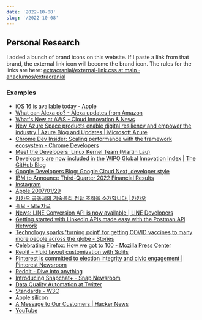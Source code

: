 ```yaml
---
date: '2022-10-08'
slug: '/2022-10-08'
---
```


## Personal Research

I added a bunch of brand icons on this website.
If I paste a link from that brand, the external link icon will become the brand icon.
The rules for the links are here: [extracranial/external-link.css at main · anaclumos/extracranial](https://github.com/anaclumos/extracranial/blob/main/src/css/external-link.css)

### Examples

- [iOS 16 is available today - Apple](https://www.apple.com/newsroom/2022/09/ios-16-is-available-today/)
- [What can Alexa do? - Alexa updates from Amazon](https://www.aboutamazon.com/news/devices/alexa-updates-what-alexa-learned-this-month)
- [What's New at AWS - Cloud Innovation & News](https://aws.amazon.com/new/)
- [New Azure Space products enable digital resiliency and empower the industry | Azure Blog and Updates | Microsoft Azure](https://azure.microsoft.com/en-us/blog/new-azure-space-products-enable-digital-resiliency-and-empower-the-industry/)
- [Chrome Dev Insider: Scaling performance with the framework ecosystem - Chrome Developers](https://developer.chrome.com/blog/insider-oct-2022/)
- [Meet the Developers: Linux Kernel Team (Martin Lau)](https://developers.facebook.com/blog/post/2022/10/06/meet-the-developers-linux-kernel-team-martin-lau/)
- [Developers are now included in the WIPO Global Innovation Index | The GitHub Blog](https://github.blog/2022-10-06-developers-are-now-included-in-the-wipo-global-innovation-index/)
- [Google Developers Blog: Google Cloud Next, developer style](https://developers.googleblog.com/2022/10/google-cloud-next-developer-style.html)
- [IBM to Announce Third-Quarter 2022 Financial Results](https://newsroom.ibm.com/2022-10-06-IBM-to-Announce-Third-Quarter-2022-Financial-Results)
- [Instagram](https://www.instagram.com/)
- [Apple 2007/01/29](https://web.archive.org/web/20070129112508/http://www.apple.com/)
- [카카오 공동체의 기술윤리 전담 조직을 소개합니다 | 카카오](https://www.kakaocorp.com/page/detail/9780)
- [홍보 - 보도자료](https://www.navercorp.com/promotion/pressReleasesView/31000)
- [News: LINE Conversion API is now available | LINE Developers](https://developers.line.biz/en/news/2022/09/28/line-conversion-api/)
- [Getting started with LinkedIn APIs made easy with the Postman API Network](https://www.linkedin.com/developers/news/featured-updates/postman-network)
- [Technology sparks 'turning point' for getting COVID vaccines to many more people across the globe - Stories](https://news.microsoft.com/features/technology-sparks-turning-point-for-getting-covid-vaccines-to-many-more-people-across-the-globe/)
- [Celebrating Firefox: How we got to 100 - Mozilla Press Center](https://blog.mozilla.org/press/2022/05/celebrating-firefox-how-we-got-to-100/)
- [Replit - Fluid layout customization with Splits](https://blog.replit.com/splits)
- [Pinterest is committed to election integrity and civic engagement | Pinterest Newsroom](https://newsroom.pinterest.com/en/post/pinterest-is-committed-to-election-integrity-and-civic-engagement)
- [Reddit - Dive into anything](https://www.reddit.com/r/apple/)
- [Introducing Snapchat+ - Snap Newsroom](https://newsroom.snap.com/snapchatplus)
- [Data Quality Automation at Twitter](https://blog.twitter.com/engineering/en_us/topics/infrastructure/2022/data-quality-automation-at-twitter)
- [Standards - W3C](https://www.w3.org/standards/)
- [Apple silicon](https://en.wikipedia.org/wiki/Apple_silicon)
- [A Message to Our Customers | Hacker News](https://news.ycombinator.com/item?id=11116274)
- [YouTube](https://www.youtube.com/user/Apple/videos?app=desktop)
